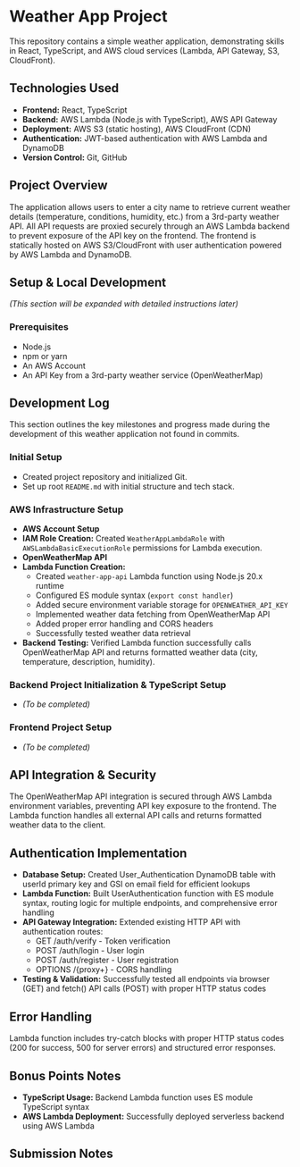 # Weather App Project
This repository contains a simple weather application, demonstrating skills in React, TypeScript, and AWS cloud services (Lambda, API Gateway, S3, CloudFront).

## Technologies Used
- **Frontend:** React, TypeScript
- **Backend:** AWS Lambda (Node.js with TypeScript), AWS API Gateway
- **Deployment:** AWS S3 (static hosting), AWS CloudFront (CDN)
- **Authentication:** JWT-based authentication with AWS Lambda and DynamoDB
- **Version Control:** Git, GitHub

## Project Overview
The application allows users to enter a city name to retrieve current weather details (temperature, conditions, humidity, etc.) from a 3rd-party weather API. All API requests are proxied securely through an AWS Lambda backend to prevent exposure of the API key on the frontend. The frontend is statically hosted on AWS S3/CloudFront with user authentication powered by AWS Lambda and DynamoDB.

## Setup & Local Development
*(This section will be expanded with detailed instructions later)*

### Prerequisites
- Node.js
- npm or yarn
- An AWS Account
- An API Key from a 3rd-party weather service (OpenWeatherMap)

## Development Log
This section outlines the key milestones and progress made during the development of this weather application not found in commits.

### Initial Setup
- Created project repository and initialized Git.
- Set up root `README.md` with initial structure and tech stack.

### AWS Infrastructure Setup
- **AWS Account Setup**
- **IAM Role Creation:** Created `WeatherAppLambdaRole` with `AWSLambdaBasicExecutionRole` permissions for Lambda execution.
- **OpenWeatherMap API** 
- **Lambda Function Creation:** 
  - Created `weather-app-api` Lambda function using Node.js 20.x runtime
  - Configured ES module syntax (`export const handler`)
  - Added secure environment variable storage for `OPENWEATHER_API_KEY`
  - Implemented weather data fetching from OpenWeatherMap API
  - Added proper error handling and CORS headers
  - Successfully tested weather data retrieval
- **Backend Testing:** Verified Lambda function successfully calls OpenWeatherMap API and returns formatted weather data (city, temperature, description, humidity).

### Backend Project Initialization & TypeScript Setup
- *(To be completed)*

### Frontend Project Setup
- *(To be completed)*

## API Integration & Security
The OpenWeatherMap API integration is secured through AWS Lambda environment variables, preventing API key exposure to the frontend. The Lambda function handles all external API calls and returns formatted weather data to the client.

## Authentication Implementation
- **Database Setup:** Created User_Authentication DynamoDB table with userId primary key and GSI on email field for efficient lookups
- **Lambda Function:** Built UserAuthentication function with ES module syntax, routing logic for multiple endpoints, and comprehensive error handling
- **API Gateway Integration:** Extended existing HTTP API with authentication routes:
  - GET /auth/verify - Token verification
  - POST /auth/login - User login
  - POST /auth/register - User registration
  - OPTIONS /{proxy+} - CORS handling
- **Testing & Validation:** Successfully tested all endpoints via browser (GET) and fetch() API calls (POST) with proper HTTP status codes

## Error Handling
Lambda function includes try-catch blocks with proper HTTP status codes (200 for success, 500 for server errors) and structured error responses.

## Bonus Points Notes
- **TypeScript Usage:** Backend Lambda function uses ES module TypeScript syntax
- **AWS Lambda Deployment:** Successfully deployed serverless backend using AWS Lambda

## Submission Notes
